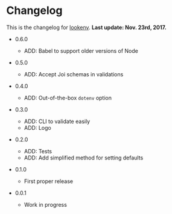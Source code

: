 # Changelog

This is the changelog for [lookenv](https://github.com/RodrigoEspinosa/lookenv). **Last update: Nov. 23rd, 2017.**

* 0.6.0
  * ADD: Babel to support older versions of Node

* 0.5.0
  * ADD: Accept Joi schemas in validations

* 0.4.0
  * ADD: Out-of-the-box `dotenv` option

* 0.3.0
  * ADD: CLI to validate easily
  * ADD: Logo

* 0.2.0
  * ADD: Tests
  * ADD: Add simplified method for setting defaults

* 0.1.0
  * First proper release

* 0.0.1
  * Work in progress
